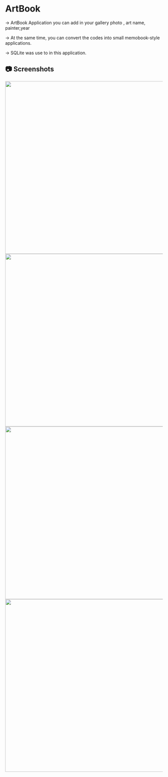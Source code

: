 # ArtBook
-> ArtBook Application you can add in your gallery photo , art name, painter,year

-> At the same time, you can convert the codes into small memobook-style applications.

-> SQLite was use to in this application.

## :camera: Screenshots

<img src="https://user-images.githubusercontent.com/70522562/108043336-0e088280-7052-11eb-993d-8d8d3c9ed8a6.png" height="550">

<img src="https://user-images.githubusercontent.com/70522562/108043341-0ea11900-7052-11eb-842e-98359fec6fda.png" height="550">

<img src="https://user-images.githubusercontent.com/70522562/108043343-0fd24600-7052-11eb-85d8-d9aae2510383.png" height="550">

<img src="https://user-images.githubusercontent.com/70522562/108043344-106adc80-7052-11eb-81aa-1099d90dd7d9.png" height="550">

